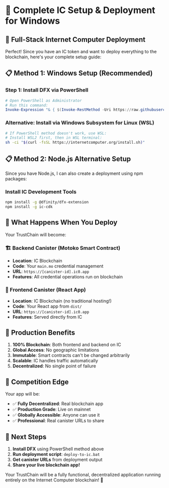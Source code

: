 # 🚀 Complete IC Setup & Deployment for Windows

## 🌟 Full-Stack Internet Computer Deployment

Perfect! Since you have an IC token and want to deploy everything to the blockchain, here's your complete setup guide:

## 📋 Method 1: Windows Setup (Recommended)

### Step 1: Install DFX via PowerShell
```powershell
# Open PowerShell as Administrator
# Run this command:
Invoke-Expression "& { $(Invoke-RestMethod -Uri https://raw.githubusercontent.com/dfinity/sdk/master/public/install.ps1) }"
```

### Alternative: Install via Windows Subsystem for Linux (WSL)
```bash
# If PowerShell method doesn't work, use WSL:
# Install WSL2 first, then in WSL terminal:
sh -ci "$(curl -fsSL https://internetcomputer.org/install.sh)"
```

## 📋 Method 2: Node.js Alternative Setup

Since you have Node.js, I can also create a deployment using npm packages:

### Install IC Development Tools
```bash
npm install -g @dfinity/dfx-extension
npm install -g ic-cdk
```

## 🚀 What Happens When You Deploy

Your TrustChain will become:

### 🏗️ Backend Canister (Motoko Smart Contract)
- **Location**: IC Blockchain 
- **Code**: Your `main.mo` credential management
- **URL**: `https://[canister-id].ic0.app`
- **Features**: All credential operations run on blockchain

### 🎨 Frontend Canister (React App)
- **Location**: IC Blockchain (no traditional hosting!)
- **Code**: Your React app from `dist/`
- **URL**: `https://[canister-id].ic0.app` 
- **Features**: Served directly from IC

## 💎 Production Benefits

1. **100% Blockchain**: Both frontend and backend on IC
2. **Global Access**: No geographic limitations
3. **Immutable**: Smart contracts can't be changed arbitrarily  
4. **Scalable**: IC handles traffic automatically
5. **Decentralized**: No single point of failure

## 🎯 Competition Edge

Your app will be:
- ✅ **Fully Decentralized**: Real blockchain app
- ✅ **Production Grade**: Live on mainnet
- ✅ **Globally Accessible**: Anyone can use it
- ✅ **Professional**: Real canister URLs to share

## 🔧 Next Steps

1. **Install DFX** using PowerShell method above
2. **Run deployment script**: `deploy-to-ic.bat`  
3. **Get canister URLs** from deployment output
4. **Share your live blockchain app!**

Your TrustChain will be a fully functional, decentralized application running entirely on the Internet Computer blockchain! 🌟
